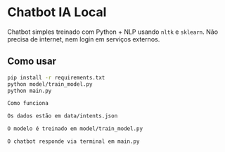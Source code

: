 # Chatbot IA Local

Chatbot simples treinado com Python + NLP usando `nltk` e `sklearn`. Não precisa de internet, nem login em serviços externos.

## Como usar

```bash
pip install -r requirements.txt
python model/train_model.py
python main.py

Como funciona

Os dados estão em data/intents.json

O modelo é treinado em model/train_model.py

O chatbot responde via terminal em main.py

